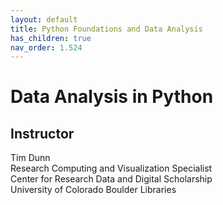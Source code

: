 ```yaml
---
layout: default
title: Python Foundations and Data Analysis
has_children: true
nav_order: 1.524
---
```


# Data Analysis in Python

## Instructor
Tim Dunn\
Research Computing and Visualization Specialist\
Center for Research Data and Digital Scholarship\
University of Colorado Boulder Libraries